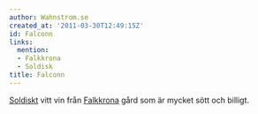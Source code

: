 ```yaml
---
author: Wahnstrom.se
created_at: '2011-03-30T12:49:15Z'
id: Falconn
links:
  mention:
  - Falkkrona
  - Soldisk
title: Falconn
---
```


[Soldiskt] vitt vin från [Falkkrona] gård som är mycket sött och billigt.

  [Soldiskt]: Soldisk
  [Falkkrona]: Falkkrona